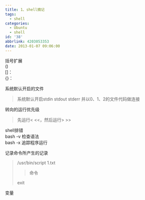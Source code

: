 ```yaml
---
title: 1、shell摘记
tags:
  - shell
categories:
  - Ubuntu
  - shell
id: '38'
abbrlink: 4203053353
date: 2013-01-07 09:06:00
---
```


括号扩展  
()  
\[\]：  
{}：  
  
系统默认开启的文件  

> 系统默认开启stdin stdout stderr 并以0、1、2的文件代码做连接  

  
转向的运行优先级  

> 先运行< <<，然后运行> >>  
>   

shell排错  
bash -v 检查语法  
bash -x 追踪程序运行  
  
记录命令所产生的记录  

> /usr/bin/script 1.txt   
> 
> > 命令  
> 
> exit  
>   

变量  

>   
>